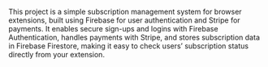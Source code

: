 This project is a simple subscription management system for browser extensions, built using Firebase for user authentication and Stripe for payments. It enables secure sign-ups and logins with Firebase Authentication, handles payments with Stripe, and stores subscription data in Firebase Firestore, making it easy to check users’ subscription status directly from your extension.
